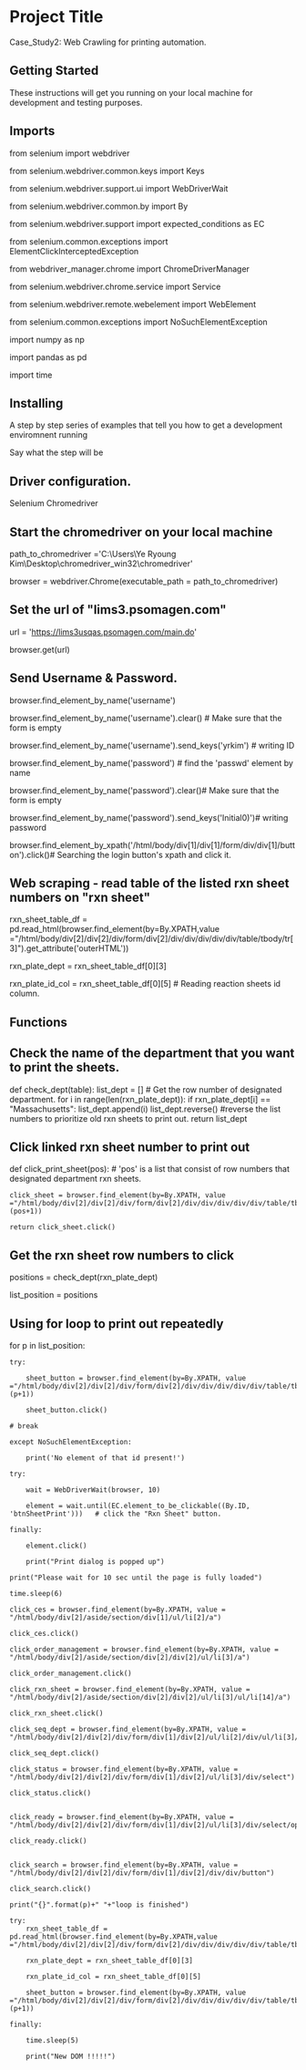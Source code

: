 # Project Title
Case_Study2: Web Crawling for printing automation.

## Getting Started

These instructions will get you running on your local machine for development and testing purposes.

## Imports

from selenium import webdriver

from selenium.webdriver.common.keys import Keys

from selenium.webdriver.support.ui import WebDriverWait

from selenium.webdriver.common.by import By

from selenium.webdriver.support import expected_conditions as EC

from selenium.common.exceptions import ElementClickInterceptedException

from webdriver_manager.chrome import ChromeDriverManager

from selenium.webdriver.chrome.service import Service

from selenium.webdriver.remote.webelement import WebElement

from selenium.common.exceptions import NoSuchElementException

import numpy as np

import pandas as pd

import time

## Installing

A step by step series of examples that tell you how to get a development enviromnent running

Say what the step will be

## Driver configuration.
Selenium 
Chromedriver

## Start the chromedriver on your local machine

path_to_chromedriver ='C:\\Users\\Ye Ryoung Kim\\Desktop\\chromedriver_win32\\chromedriver'

browser = webdriver.Chrome(executable_path = path_to_chromedriver)

## Set the url of "lims3.psomagen.com"

url = 'https://lims3usqas.psomagen.com/main.do'

browser.get(url)

## Send Username &  Password.

browser.find_element_by_name('username')

browser.find_element_by_name('username').clear() # Make sure that the form is empty

browser.find_element_by_name('username').send_keys('yrkim') # writing ID 

browser.find_element_by_name('password') # find the 'passwd' element by name

browser.find_element_by_name('password').clear()# Make sure that the form is empty

browser.find_element_by_name('password').send_keys('Initial0)')# writing password

browser.find_element_by_xpath('/html/body/div[1]/div[1]/form/div/div[1]/button').click()# Searching the login button's xpath and click it.

## Web scraping - read table of the listed rxn sheet numbers on "rxn sheet"

rxn_sheet_table_df = pd.read_html(browser.find_element(by=By.XPATH,value ="/html/body/div[2]/div[2]/div/form/div[2]/div/div/div/div/div/table/tbody/tr[3]").get_attribute('outerHTML'))

rxn_plate_dept = rxn_sheet_table_df[0][3]

rxn_plate_id_col = rxn_sheet_table_df[0][5] # Reading reaction sheets id column.

## Functions

## Check the name of the department that you want to print the sheets.

def check_dept(table):
    list_dept = []  # Get the row number of designated department.
    for i in range(len(rxn_plate_dept)):
        if rxn_plate_dept[i] == "Massachusetts":
            list_dept.append(i)
    list_dept.reverse() #reverse the list numbers to prioritize old rxn sheets to print out.
    return list_dept
    
## Click linked rxn sheet number to print out

def click_print_sheet(pos): # 'pos' is a list that consist of row numbers that designated department rxn sheets.

    click_sheet = browser.find_element(by=By.XPATH, value ="/html/body/div[2]/div[2]/div/form/div[2]/div/div/div/div/div/table/tbody/tr[3]/td/div/div[1]/table/tbody/tr[%d]/td[4]/b/u"%(pos+1))
    
    return click_sheet.click()
    
## Get the rxn sheet row numbers to click

positions = check_dept(rxn_plate_dept)

list_position = positions

## Using for loop to print out repeatedly

for p in list_position:

    try:
    
        sheet_button = browser.find_element(by=By.XPATH, value ="/html/body/div[2]/div[2]/div/form/div[2]/div/div/div/div/div/table/tbody/tr[3]/td/div/div[1]/table/tbody/tr[%d]/td[4]/b/u"%(p+1))
        
        sheet_button.click()
        
    # break
    
    except NoSuchElementException:
    
        print('No element of that id present!')
        
    try:
    
        wait = WebDriverWait(browser, 10)
        
        element = wait.until(EC.element_to_be_clickable((By.ID, 'btnSheetPrint')))   # click the "Rxn Sheet" button.
        
    finally:
    
        element.click()
        
        print("Print dialog is popped up")
        
    print("Please wait for 10 sec until the page is fully loaded")
    
    time.sleep(6)

    click_ces = browser.find_element(by=By.XPATH, value = "/html/body/div[2]/aside/section/div[1]/ul/li[2]/a")
    
    click_ces.click()
        
    click_order_management = browser.find_element(by=By.XPATH, value = "/html/body/div[2]/aside/section/div[2]/div[2]/ul/li[3]/a")
    
    click_order_management.click()
    
    click_rxn_sheet = browser.find_element(by=By.XPATH, value = "/html/body/div[2]/aside/section/div[2]/div[2]/ul/li[3]/ul/li[14]/a")
    
    click_rxn_sheet.click()
    
    click_seq_dept = browser.find_element(by=By.XPATH, value = "/html/body/div[2]/div[2]/div/form/div[1]/div[2]/ul/li[2]/div/ul/li[3]/label")
    
    click_seq_dept.click()
    
    click_status = browser.find_element(by=By.XPATH, value = "/html/body/div[2]/div[2]/div/form/div[1]/div[2]/ul/li[3]/div/select")
    
    click_status.click()
    
    
    click_ready = browser.find_element(by=By.XPATH, value = "/html/body/div[2]/div[2]/div/form/div[1]/div[2]/ul/li[3]/div/select/option[2]")
    
    click_ready.click()
    
    
    click_search = browser.find_element(by=By.XPATH, value = "/html/body/div[2]/div[2]/div/form/div[1]/div[2]/div/div/button")
    
    click_search.click()
    
    print("{}".format(p)+" "+"loop is finished")
    
    try:
        rxn_sheet_table_df = pd.read_html(browser.find_element(by=By.XPATH,value ="/html/body/div[2]/div[2]/div/form/div[2]/div/div/div/div/div/table/tbody/tr[3]").get_attribute('outerHTML'))
        
        rxn_plate_dept = rxn_sheet_table_df[0][3]
        
        rxn_plate_id_col = rxn_sheet_table_df[0][5]
        
        sheet_button = browser.find_element(by=By.XPATH, value ="/html/body/div[2]/div[2]/div/form/div[2]/div/div/div/div/div/table/tbody/tr[3]/td/div/div[1]/table/tbody/tr[%d]/td[4]/b/u"%(p+1))
    
    finally:
    
        time.sleep(5)
        
        print("New DOM !!!!!")
    
    















